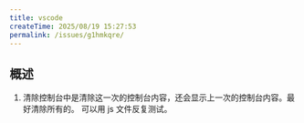 ```yaml
---
title: vscode
createTime: 2025/08/19 15:27:53
permalink: /issues/g1hmkqre/
---
```


## 概述

1. 清除控制台中是清除这一次的控制台内容，还会显示上一次的控制台内容。最好清除所有的。
可以用 js 文件反复测试。
